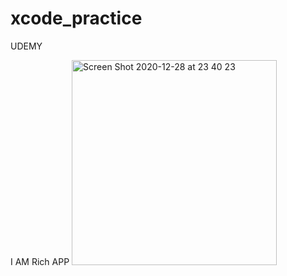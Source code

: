 # xcode_practice

UDEMY

I AM Rich APP
<img width="328" alt="Screen Shot 2020-12-28 at 23 40 23" src="https://user-images.githubusercontent.com/37032956/103221486-23bcce00-4966-11eb-8a85-fed342f99946.png">
